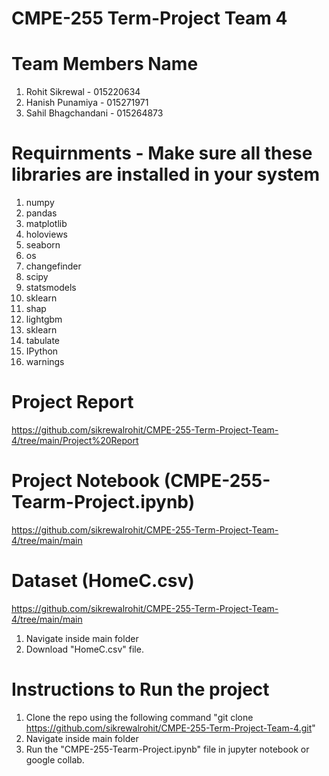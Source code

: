# CMPE-255 Term-Project Team 4 

# Team Members Name
1) Rohit Sikrewal - 015220634
2) Hanish Punamiya - 015271971
3) Sahil Bhagchandani - 015264873

# Requirnments - Make sure all these libraries are installed in your system
1) numpy
2) pandas
3) matplotlib
4) holoviews
5) seaborn
6) os
7) changefinder
8) scipy
9) statsmodels
10) sklearn
11) shap
12) lightgbm
13) sklearn
14) tabulate
15) IPython
16) warnings

# Project Report
https://github.com/sikrewalrohit/CMPE-255-Term-Project-Team-4/tree/main/Project%20Report

# Project Notebook (CMPE-255-Tearm-Project.ipynb)
https://github.com/sikrewalrohit/CMPE-255-Term-Project-Team-4/tree/main/main

# Dataset (HomeC.csv)
https://github.com/sikrewalrohit/CMPE-255-Term-Project-Team-4/tree/main/main
1) Navigate inside main folder
2) Download "HomeC.csv" file.

# Instructions to Run the project
1) Clone the repo using the following command "git clone https://github.com/sikrewalrohit/CMPE-255-Term-Project-Team-4.git"
2) Navigate inside main folder
3) Run the "CMPE-255-Tearm-Project.ipynb" file in jupyter notebook or google collab.
